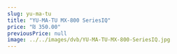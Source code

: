 ```yaml
---
slug: yu-ma-tu
title: "YU-MA-TU MX-800 SeriesIQ"
price: "₪ 350.00"
previousPrice: null
image: ../../images/dvb/YU-MA-TU-MX-800-SeriesIQ.jpg
---
```

